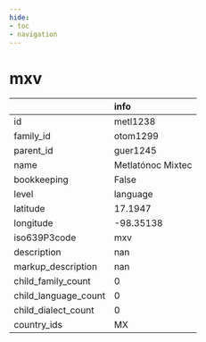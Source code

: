 ```yaml
---
hide:
- toc
- navigation
---
```

# mxv
|                      | info              |
|:---------------------|:------------------|
| id                   | metl1238          |
| family_id            | otom1299          |
| parent_id            | guer1245          |
| name                 | Metlatónoc Mixtec |
| bookkeeping          | False             |
| level                | language          |
| latitude             | 17.1947           |
| longitude            | -98.35138         |
| iso639P3code         | mxv               |
| description          | nan               |
| markup_description   | nan               |
| child_family_count   | 0                 |
| child_language_count | 0                 |
| child_dialect_count  | 0                 |
| country_ids          | MX                |